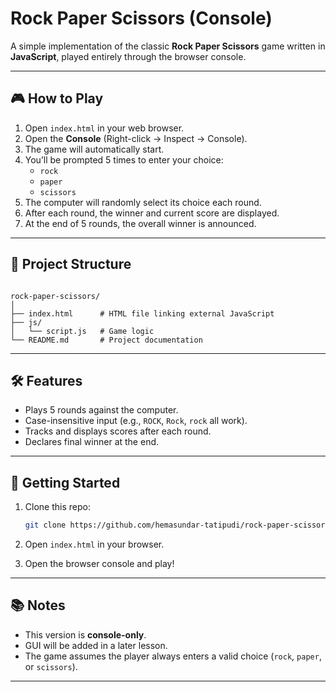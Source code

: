 # Rock Paper Scissors (Console)

A simple implementation of the classic **Rock Paper Scissors** game written in **JavaScript**, played entirely through the browser console.  

---

## 🎮 How to Play
1. Open `index.html` in your web browser.
2. Open the **Console** (Right-click → Inspect → Console).
3. The game will automatically start.
4. You’ll be prompted 5 times to enter your choice:
   - `rock`
   - `paper`
   - `scissors`
5. The computer will randomly select its choice each round.
6. After each round, the winner and current score are displayed.
7. At the end of 5 rounds, the overall winner is announced.

---

## 📂 Project Structure
```

rock-paper-scissors/
│
├── index.html      # HTML file linking external JavaScript
├── js/
│   └── script.js   # Game logic
└── README.md       # Project documentation

````

---

## 🛠 Features
- Plays 5 rounds against the computer.
- Case-insensitive input (e.g., `ROCK`, `Rock`, `rock` all work).
- Tracks and displays scores after each round.
- Declares final winner at the end.

---

## 🚀 Getting Started
1. Clone this repo:
   ```bash
   git clone https://github.com/hemasundar-tatipudi/rock-paper-scissors.git
    ```

2. Open `index.html` in your browser.
3. Open the browser console and play!

---

## 📚 Notes

* This version is **console-only**.
* GUI will be added in a later lesson.
* The game assumes the player always enters a valid choice (`rock`, `paper`, or `scissors`).

---